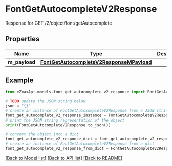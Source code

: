 # FontGetAutocompleteV2Response

Response for GET /2/object/font/getAutocomplete

## Properties

Name | Type | Description | Notes
------------ | ------------- | ------------- | -------------
**m_payload** | [**FontGetAutocompleteV2ResponseMPayload**](FontGetAutocompleteV2ResponseMPayload.md) |  | 

## Example

```python
from eZmaxApi.models.font_get_autocomplete_v2_response import FontGetAutocompleteV2Response

# TODO update the JSON string below
json = "{}"
# create an instance of FontGetAutocompleteV2Response from a JSON string
font_get_autocomplete_v2_response_instance = FontGetAutocompleteV2Response.from_json(json)
# print the JSON string representation of the object
print(FontGetAutocompleteV2Response.to_json())

# convert the object into a dict
font_get_autocomplete_v2_response_dict = font_get_autocomplete_v2_response_instance.to_dict()
# create an instance of FontGetAutocompleteV2Response from a dict
font_get_autocomplete_v2_response_from_dict = FontGetAutocompleteV2Response.from_dict(font_get_autocomplete_v2_response_dict)
```
[[Back to Model list]](../README.md#documentation-for-models) [[Back to API list]](../README.md#documentation-for-api-endpoints) [[Back to README]](../README.md)


